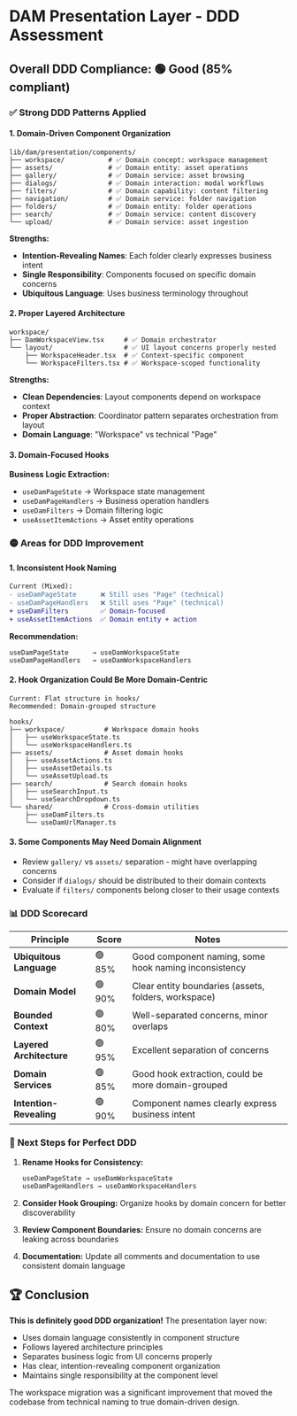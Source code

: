 # DAM Presentation Layer - DDD Assessment

## Overall DDD Compliance: 🟢 **Good** (85% compliant)

### ✅ **Strong DDD Patterns Applied**

#### **1. Domain-Driven Component Organization**
```
lib/dam/presentation/components/
├── workspace/           # ✅ Domain concept: workspace management
├── assets/              # ✅ Domain entity: asset operations
├── gallery/             # ✅ Domain service: asset browsing
├── dialogs/             # ✅ Domain interaction: modal workflows
├── filters/             # ✅ Domain capability: content filtering
├── navigation/          # ✅ Domain service: folder navigation
├── folders/             # ✅ Domain entity: folder operations
├── search/              # ✅ Domain service: content discovery
└── upload/              # ✅ Domain service: asset ingestion
```

**Strengths:**
- **Intention-Revealing Names**: Each folder clearly expresses business intent
- **Single Responsibility**: Components focused on specific domain concerns
- **Ubiquitous Language**: Uses business terminology throughout

#### **2. Proper Layered Architecture**
```
workspace/
├── DamWorkspaceView.tsx     # ✅ Domain orchestrator
└── layout/                  # ✅ UI layout concerns properly nested
    ├── WorkspaceHeader.tsx  # ✅ Context-specific component
    └── WorkspaceFilters.tsx # ✅ Workspace-scoped functionality
```

**Strengths:**
- **Clean Dependencies**: Layout components depend on workspace context
- **Proper Abstraction**: Coordinator pattern separates orchestration from layout
- **Domain Language**: "Workspace" vs technical "Page"

#### **3. Domain-Focused Hooks**
**Business Logic Extraction:**
- `useDamPageState` → Workspace state management
- `useDamPageHandlers` → Business operation handlers
- `useDamFilters` → Domain filtering logic
- `useAssetItemActions` → Asset entity operations

### 🟡 **Areas for DDD Improvement**

#### **1. Inconsistent Hook Naming**
```diff
Current (Mixed):
- useDamPageState      ❌ Still uses "Page" (technical)
- useDamPageHandlers   ❌ Still uses "Page" (technical)
+ useDamFilters        ✅ Domain-focused
+ useAssetItemActions  ✅ Domain entity + action
```

**Recommendation:**
```
useDamPageState      → useDamWorkspaceState
useDamPageHandlers   → useDamWorkspaceHandlers
```

#### **2. Hook Organization Could Be More Domain-Centric**
```
Current: Flat structure in hooks/
Recommended: Domain-grouped structure

hooks/
├── workspace/          # Workspace domain hooks
│   ├── useWorkspaceState.ts
│   └── useWorkspaceHandlers.ts
├── assets/             # Asset domain hooks
│   ├── useAssetActions.ts
│   ├── useAssetDetails.ts
│   └── useAssetUpload.ts
├── search/             # Search domain hooks
│   ├── useSearchInput.ts
│   └── useSearchDropdown.ts
└── shared/             # Cross-domain utilities
    ├── useDamFilters.ts
    └── useDamUrlManager.ts
```

#### **3. Some Components May Need Domain Alignment**
- Review `gallery/` vs `assets/` separation - might have overlapping concerns
- Consider if `dialogs/` should be distributed to their domain contexts
- Evaluate if `filters/` components belong closer to their usage contexts

### 📊 **DDD Scorecard**

| Principle | Score | Notes |
|-----------|-------|-------|
| **Ubiquitous Language** | 🟢 85% | Good component naming, some hook naming inconsistency |
| **Domain Model** | 🟢 90% | Clear entity boundaries (assets, folders, workspace) |
| **Bounded Context** | 🟢 80% | Well-separated concerns, minor overlaps |
| **Layered Architecture** | 🟢 95% | Excellent separation of concerns |
| **Domain Services** | 🟢 85% | Good hook extraction, could be more domain-grouped |
| **Intention-Revealing** | 🟢 90% | Component names clearly express business intent |

### 🎯 **Next Steps for Perfect DDD**

1. **Rename Hooks for Consistency:**
   ```bash
   useDamPageState → useDamWorkspaceState
   useDamPageHandlers → useDamWorkspaceHandlers
   ```

2. **Consider Hook Grouping:** Organize hooks by domain concern for better discoverability

3. **Review Component Boundaries:** Ensure no domain concerns are leaking across boundaries

4. **Documentation:** Update all comments and documentation to use consistent domain language

## 🏆 **Conclusion**

**This is definitely good DDD organization!** The presentation layer now:
- Uses domain language consistently in component structure
- Follows layered architecture principles
- Separates business logic from UI concerns properly
- Has clear, intention-revealing component organization
- Maintains single responsibility at the component level

The workspace migration was a significant improvement that moved the codebase from technical naming to true domain-driven design. 